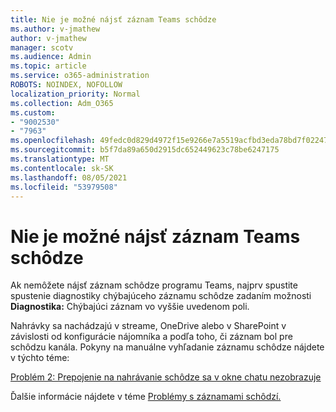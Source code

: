 ```yaml
---
title: Nie je možné nájsť záznam Teams schôdze
ms.author: v-jmathew
author: v-jmathew
manager: scotv
ms.audience: Admin
ms.topic: article
ms.service: o365-administration
ROBOTS: NOINDEX, NOFOLLOW
localization_priority: Normal
ms.collection: Adm_O365
ms.custom:
- "9002530"
- "7963"
ms.openlocfilehash: 49fedc0d829d4972f15e9266e7a5519acfbd3eda78bd7f022477060523b9afd3
ms.sourcegitcommit: b5f7da89a650d2915dc652449623c78be6247175
ms.translationtype: MT
ms.contentlocale: sk-SK
ms.lasthandoff: 08/05/2021
ms.locfileid: "53979508"
---
```

# <a name="cant-find-the-teams-meeting-recording"></a>Nie je možné nájsť záznam Teams schôdze

Ak nemôžete nájsť záznam schôdze programu Teams, najprv spustite spustenie diagnostiky chýbajúceho záznamu schôdze zadaním možnosti **Diagnostika:** Chýbajúci záznam vo vyššie uvedenom poli. 

Nahrávky sa nachádzajú v streame, OneDrive alebo v SharePoint v závislosti od konfigurácie nájomníka a podľa toho, či záznam bol pre schôdzu kanála. Pokyny na manuálne vyhľadanie záznamu schôdze nájdete v týchto téme: 

[Problém 2: Prepojenie na nahrávanie schôdze sa v okne chatu nezobrazuje](/microsoftteams/troubleshoot/meetings/troubleshoot-meeting-recording-issues#issue-2-the-meeting-recording-link-isnt-visible-in-a-chat-window)

Ďalšie informácie nájdete v téme [Problémy s záznamami schôdzí.](/microsoftteams/troubleshoot/meetings/troubleshoot-meeting-recording-issues)
